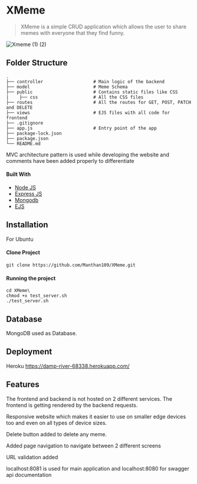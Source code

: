 # XMeme

> XMeme is a simple CRUD application which allows the user to share memes with everyone that they find funny.


![Xmeme (1) (2)](https://user-images.githubusercontent.com/42516515/107529832-4d157e80-6be1-11eb-9cf3-2f96e6db9477.gif)

## Folder Structure
    .
    ├── controller                   # Main logic of the backend
    ├── model                        # Meme Schema
    ├── public                       # Contains static files like CSS
    |    ├── css                     # All the CSS files 
    ├── routes                       # All the routes for GET, POST, PATCH and DELETE
    ├── views                        # EJS files with all code for frontend
    ├── .gitignore
    ├── app.js                       # Entry point of the app
    ├── package-lock.json
    ├── package.json
    └── README.md


MVC architecture pattern is used while developing the website and comments have been added properly to differentiate 

#### Built With

- [Node JS](https://nodejs.org/en/)
- [Express JS](https://expressjs.com/)
- [Mongodb](https://www.mongodb.com/)
- [EJS](https://ejs.co/)

## Installation
For Ubuntu

#### Clone Project

```shell
git clone https://github.com/Manthan109/XMeme.git
```

#### Running the project

```shell
cd XMeme\
chmod +x test_server.sh
./test_server.sh
```

## Database

MongoDB used as Database.

## Deployment

Heroku
https://damp-river-68338.herokuapp.com/

## Features

The frontend and backend is not hosted on 2 different services. The frontend is getting rendered by the backend requests.


Responsive website which makes it easier to use on smaller edge devices too and even on all types of device sizes.


Delete button added to delete any meme.


Added page navigation to navigate between 2 different screens


URL validation added


localhost:8081 is used for main application and localhost:8080 for swagger api documentation
